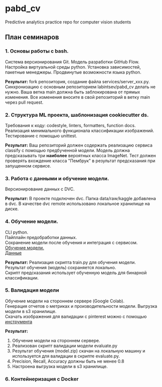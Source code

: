 # pabd_cv
Predictive analytics practice repo for computer vision students

## План семинаров

### 1. Основы работы с bash. 
Система версионирования Git.
Модель разработки GitHub Flow. 
Настройка виртуальной среды python. 
Установка зависимостей, пакетные менеджеры. 
Продвинутые возможности языка python.  

**Результат:** fork репозитория, создание файла services/server_xxx.py.  
Синхронизацию с основным репозиторием labintsev/pabd_cv делать не нужно.
Ваша ветка main должна быть заблокирована от прямых изменения. 
Все изменения вносите в свой репозиторий в ветку main через pull request. 

### 2. Структура ML проекта, шаблонизация cookiecutter ds. 
Требования к коду: codestyle, linters, formatters, function docs. 
Реализация минимального функционала классификации изображений. 
Тестирование с помощью unittest. 

**Результат:**  Ваш репозиторий должен содержать реализацию сервиса classify с помощью предбученной модели.
Модель должна предсказывать три **наиболее** вероятных класса ImageNet.
Тест должен проверять вхождение класса "Пембрук" в результат предсказания при запущенном сервисе.  


### 3. Работа с данными и обучение модели. 
Версионирование данных с DVC.  

**Результат:** 
В проекте подключен dvc. 
Папка data/raw/kaggle добавлена в dvc. 
В качестве dvc remote использовано локальное хранилище на диске.    

### 4. Обучение модели.  
CLI python.  
Пайплайн предобработки данных.  
Сохранение модели после обучения и интеграция с сервисом.  
[Обучение модели.](https://keras.io/examples/vision/image_classification_from_scratch/)  
[Данные](https://drive.google.com/file/d/1PW9uFmww8G9-BwVFwnTitdTFCusx4OuU/view?usp=sharing)

**Результат:** 
Реализация скрипта train.py для обучения модели.  
Результат обучения (модель) сохраняется локально.  
Скрипт предсказания использует обученную модель для бинарной классификации.

### 5. Валидация модели  
Обучение модели на стороннем сервере (Google Colab).  
Генерация отчетов о метриках и производительности модели. 
Выгрузка модели в s3 хранилище.  
Скачать изображения для валидации с pinterest можно с помощью [инструмента](https://github.com/ataknkcyn/pinterest-crawler)

**Результат:** 
1. Обучение модели на стороннем сервере. 
2. Реализован скрипт валидации модели evaluate.py
2. Результат обучения (model.zip) скачан на локальную машину и используется для валидации в скрипте evaluate.py. 
3. Precision, Recall, Accuracy должны быть не менее 0.8
4. Настроена выгрузка модели в s3 хранилище.


### 6. Контейнеризация с Docker

